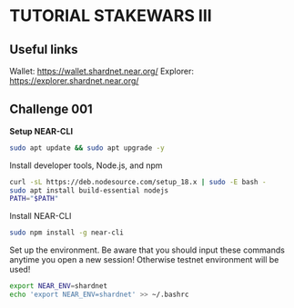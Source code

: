 # TUTORIAL STAKEWARS III

## Useful links
Wallet: https://wallet.shardnet.near.org/
Explorer: https://explorer.shardnet.near.org/

## Challenge 001
**Setup NEAR-CLI**
```bash
sudo apt update && sudo apt upgrade -y
```
Install developer tools, Node.js, and npm
```bash
curl -sL https://deb.nodesource.com/setup_18.x | sudo -E bash -  
sudo apt install build-essential nodejs
PATH="$PATH"
```
Install NEAR-CLI
```bash
sudo npm install -g near-cli
```
Set up the environment. Be aware that you should input these commands anytime you open a new session! Otherwise testnet environment will be used!
```bash
export NEAR_ENV=shardnet
echo 'export NEAR_ENV=shardnet' >> ~/.bashrc
```
